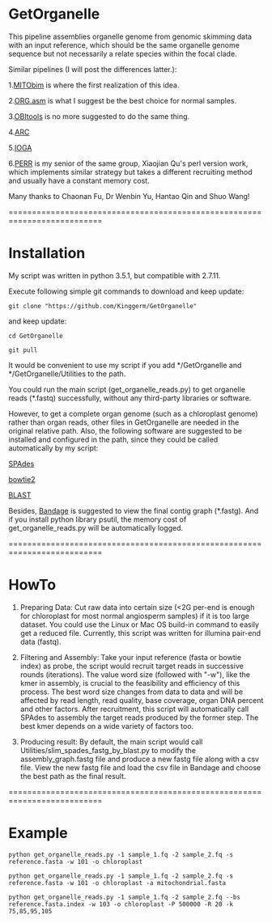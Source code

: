 # GetOrganelle


This pipeline assemblies organelle genome from genomic skimming data with an input reference, which should be the same organelle genome sequence but not necessarily a relate species within the focal clade.

Similar pipelines (I will post the differences latter.):</p>
1.<a href='https://github.com/chrishah/MITObim'>MITObim</a> is where the first realization of this idea.</p>
2.<a href='http://metabarcoding.org/org-asm'>ORG.asm</a> is what I suggest be the best choice for normal samples.</p>
3.<a href='http://metabarcoding.org/obitools'>OBItools</a> is no more suggested to do the same thing.</p>
4.<a href='http://ibest.github.io/ARC'>ARC</a></p>
5.<a href='https://github.com/holmrenser/IOGA'>IOGA</a></p>
6.<a href='https://github.com/quxiaojian/PERR'>PERR</a> is my senior of the same group, Xiaojian Qu's perl version work, which implements similar strategy but takes a different recruiting method and usually have a constant memory cost.</p>

Many thanks to Chaonan Fu, Dr Wenbin Yu, Hantao Qin and Shuo Wang!

==========================================================================
# Installation

My script was written in python 3.5.1, but compatible with 2.7.11.

Execute following simple git commands to download and keep update:

    git clone "https://github.com/Kinggerm/GetOrganelle"

and keep update:
    
    cd GetOrganelle

    git pull

It would be convenient to use my script if you add */GetOrganelle and */GetOrganelle/Utilities to the path.

You could run the main script (get_organelle_reads.py) to get organelle reads (*.fastq) successfully, without any third-party libraries or software.

However, to get a complete organ genome (such as a chloroplast genome) rather than organ reads, other files in GetOrganelle are needed in the original relative path. Also, the following software are suggested to be installed and configured in the path, since they could be called automatically by my script:

<a href='http://bioinf.spbau.ru/spades'>SPAdes</a>

<a href='http://bowtie-bio.sourceforge.net/bowtie2/index.shtml'>bowtie2</a>

<a href='http://blast.ncbi.nlm.nih.gov/Blast.cgi?CMD=Web&PAGE_TYPE=BlastNews'>BLAST</a>

Besides, <a href='http://rrwick.github.io/Bandage/'>Bandage</a> is suggested to view the final contig graph (*.fastg). And if you install python library psutil, the memory cost of get_organelle_reads.py will be automatically logged.

==========================================================================
# HowTo

1. Preparing Data: Cut raw data into certain size (<2G per-end is enough for chloroplast for most normal angiosperm samples) if it is too large dataset. You could use the Linux or Mac OS build-in command to easily get a reduced file. Currently, this script was written for illumina pair-end data (fastq).

2. Filtering and Assembly: Take your input reference (fasta or bowtie index) as probe, the script would recruit target reads in successive rounds (iterations). The value word size (followed with "-w"), like the kmer in assembly, is crucial to the feasibility and efficiency of this process. The best word size changes from data to data and will be affected by read length, read quality, base coverage, organ DNA percent and other factors. After recruitment, this script will automatically call SPAdes to assembly the target reads produced by the former step. The best kmer depends on a wide variety of factors too.

3. Producing result: By default, the main script would call Utilities/slim_spades_fastg_by_blast.py to modify the assembly_graph.fastg file and produce a new fastg file along with a csv file. View the new fastg file and load the csv file in Bandage and choose the best path as the final result. 

==========================================================================
# Example

    python get_organelle_reads.py -1 sample_1.fq -2 sample_2.fq -s reference.fasta -w 101 -o chloroplast

    python get_organelle_reads.py -1 sample_1.fq -2 sample_2.fq -s reference.fasta -w 101 -o chloroplast -a mitochondrial.fasta

    python get_organelle_reads.py -1 sample_1.fq -2 sample_2.fq --bs reference.fasta.index -w 103 -o chloroplast -P 500000 -R 20 -k 75,85,95,105
